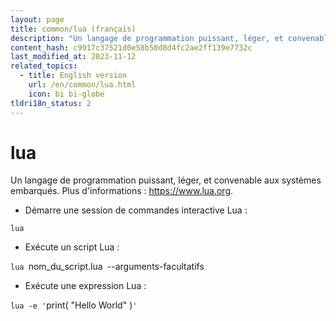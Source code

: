 ```yaml
---
layout: page
title: common/lua (français)
description: "Un langage de programmation puissant, léger, et convenable aux systèmes embarqués."
content_hash: c9917c37521d0e58b50d8d4fc2ae2ff139e7732c
last_modified_at: 2023-11-12
related_topics:
  - title: English version
    url: /en/common/lua.html
    icon: bi bi-globe
tldri18n_status: 2
---
```

# lua

Un langage de programmation puissant, léger, et convenable aux systèmes embarqués.
Plus d'informations : <https://www.lua.org>.

- Démarre une session de commandes interactive Lua :

`lua`

- Exécute un script Lua :

`lua `<span class="tldr-var badge badge-pill bg-dark-lm bg-white-dm text-white-lm text-dark-dm font-weight-bold">nom_du_script.lua</span>` `<span class="tldr-var badge badge-pill bg-dark-lm bg-white-dm text-white-lm text-dark-dm font-weight-bold">--arguments-facultatifs</span>

- Exécute une expression Lua :

`lua -e '`<span class="tldr-var badge badge-pill bg-dark-lm bg-white-dm text-white-lm text-dark-dm font-weight-bold">print( "Hello World" )</span>`'`
